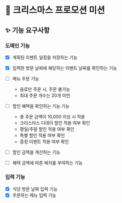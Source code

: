 # 🎄 크리스마스 프로모션 미션

## ✨ 기능 요구사항

### 도메인 기능
- [X] 계획된 이벤트 일정을 저장하는 기능
- [X] 입력한 방문 날짜에 해당하는 이벤트 날짜를 확인하는 기능

- [ ] 메뉴 주문 기능
  - 음료만 주문 시, 주문 불가능
  - 최대 주문 개수는 20개 미만

- [ ] 할인 혜택을 확인하는 기능 기능
  - 총 주문 금액이 10,000 이상 시 적용
  - 크리스마스 디데이 할인 적용 여부 확인
  - 평일/주말 할인 적용 여부 확인
  - 특별 할인 적용 여부 확인
  - 증정 이벤트 적용 여부 확인

- [ ] 할인 금액을 계산하는 기능

- [ ] 혜택 금액에 따른 배지를 부여하는 기능

### 입력 기능
- [X] 식당 방문 날짜 입력 기능
- [X] 주문하는 메뉴 입력 기능
